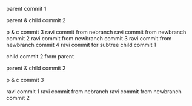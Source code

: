 parent commit 1

parent & child commit 2

p & c commit 3
ravi commit from nebranch
ravi commit from newbranch commit 2
ravi commit from newbranch commit 3
ravi commit from newbranch commit 4
ravi commit for subtree
child commit 1

child commit 2 from parent

parent & child commit 2

p & c commit 3

ravi commit 1
ravi commit from nebranch
ravi commit from newbranch commit 2
